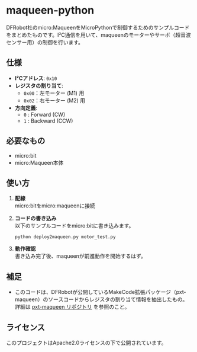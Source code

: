 # maqueen-python

DFRobot社のmicro:MaqueenをMicroPythonで制御するためのサンプルコードをまとめたものです。I²C通信を用いて、maqueenのモーターやサーボ（超音波センサー用）の制御を行います。

## 仕様

- **I²Cアドレス**: `0x10`
- **レジスタの割り当て**:
  - `0x00`：左モーター (M1) 用
  - `0x02`：右モーター (M2) 用
- **方向定義**:
  - `0` : Forward (CW)
  - `1` : Backward (CCW)

## 必要なもの

- micro:bit
- micro:Maqueen本体

## 使い方

1. **配線**  
   micro:bitをmicro:maqueenに接続

2. **コードの書き込み**  
   以下のサンプルコードをmicro:bitに書き込みます。

   ```shell
   python deploy2maqueen.py motor_test.py
   ```

3. **動作確認**  
   書き込み完了後、maqueenが前進動作を開始するはず。

## 補足

- このコードは、DFRobotが公開しているMakeCode拡張パッケージ（pxt-maqueen）のソースコードからレジスタの割り当て情報を抽出したもの。詳細は [pxt-maqueen リポジトリ](https://github.com/DFRobot/pxt-maqueen/blob/master/maqueen.ts) を参照のこと。

## ライセンス

このプロジェクトはApache2.0ライセンスの下で公開されています。